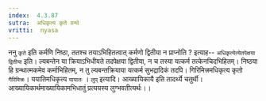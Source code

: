 ```yaml
---
index:  4.3.87
sutra:  अधिकृत्य कृते ग्रन्थे
vritti:  nyasa
---
```


ननु `कृते` इति कर्मणि निष्ठा, ततश्च तयाऽभिहितत्वात् कर्मणो द्वितीया न प्राप्नोति ? इत्याह-- `अधिकृत्येत्येतपेक्षया द्वितीया` इति। ल्यबन्तेन या क्रियाऽभिधीयते तदपेक्षया द्वितीया, न च तस्या यत्कर्म तत्केनचिदभिहितम्। निष्ठया हि ग्रन्थात्मकमेव कर्माभिहितम्, न तु ल्यबन्तक्रियाया यत्कर्म सुभद्रादिकं तदपि। गिरिमित्त्रमधिकृत्य कृतो `गैरिमित्त्रः`। ययातिमधिकृत्य `यायातः` ।
`लुप्` इत्यादि। आख्यायिकायै इति तादर्थ्ये चतुर्थी। आख्यायिकार्थमाख्यायिकामभिधातुं प्रत्ययस्य लुग्भवतीत्यर्थः।।

